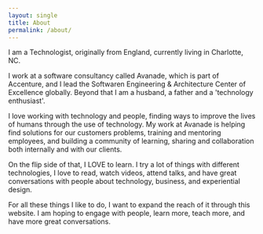 ```yaml
---
layout: single
title: About
permalink: /about/
---
```


I am a Technologist, originally from England, currently living in Charlotte, NC.

I work at a software consultancy called Avanade, which is part of Accenture, and I lead the Softwaren Engineering & Architecture Center of Excellence globally. Beyond that I am a husband, a father and a 'technology enthusiast'.

I love working with technology and people, finding ways to improve the lives of humans through the use of technology. My work at Avanade is helping find solutions for our customers problems, training and mentoring employees, and building a community of learning, sharing and collaboration both internally and with our clients.

On the flip side of that, I LOVE to learn. I try a lot of things with different technologies, I love to read, watch videos, attend talks, and have great conversations with people about technology, business, and experiential design.

For all these things I like to do, I want to expand the reach of it through this website. I am hoping to engage with people, learn more, teach more, and have more great conversations.